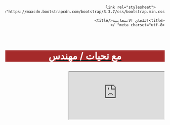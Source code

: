 <!DOCTYPE html>
<html dir="rtl">
<head>
    
        <link rel="stylesheet" href="https://maxcdn.bootstrapcdn.com/bootstrap/3.3.7/css/bootstrap.min.css">
  
    <title>اللجان الانتخابيه</title>
	<meta charset="utf-8" />
</head>
<body>
    <div>
        <br />
        <a href="https://www.facebook.com/profile.php?id=100002944109004"><h3 style="text-align:center;background-color:brown;color:white;font-size:30px">مع تحيات / مهندس   </h3></a>
    </div>
    <div class="embed-responsive embed-responsive-16by9">
        <iframe class="embed-responsive-item" src="https://egelections-2011.appspot.com/nid-lookup/gadget.html"  ></iframe>
    </div>
    
</body>
</html>
